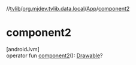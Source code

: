 //[tvlib](../../../index.md)/[org.mjdev.tvlib.data.local](../index.md)/[App](index.md)/[component2](component2.md)

# component2

[androidJvm]\
operator fun [component2](component2.md)(): [Drawable](https://developer.android.com/reference/kotlin/android/graphics/drawable/Drawable.html)?
